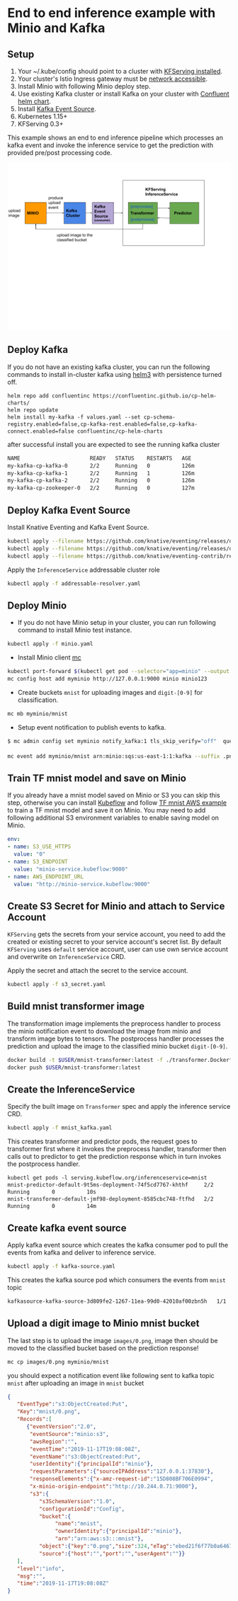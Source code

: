 
# End to end inference example with Minio and Kafka
## Setup
1. Your ~/.kube/config should point to a cluster with [KFServing installed](https://github.com/kubeflow/kfserving/#install-kfserving).
2. Your cluster's Istio Ingress gateway must be [network accessible](https://istio.io/latest/docs/tasks/traffic-management/ingress/ingress-control/).
3. Install Minio with following Minio deploy step.
4. Use existing Kafka cluster or install Kafka on your cluster with [Confluent helm chart](https://www.confluent.io/blog/getting-started-apache-kafka-kubernetes/).
5. Install [Kafka Event Source](https://github.com/knative/eventing-contrib/tree/master/kafka/source).
6. Kubernetes 1.15+
7. KFServing 0.3+

This example shows an end to end inference pipeline which processes an kafka event and invoke the inference service to get the prediction with provided
pre/post processing code.

![diagram](images/diagram.png)

## Deploy Kafka
If you do not have an existing kafka cluster, you can run the following commands to install in-cluster kafka using [helm3](https://helm.sh)
with persistence turned off.

```
helm repo add confluentinc https://confluentinc.github.io/cp-helm-charts/
helm repo update
helm install my-kafka -f values.yaml --set cp-schema-registry.enabled=false,cp-kafka-rest.enabled=false,cp-kafka-connect.enabled=false confluentinc/cp-helm-charts
```

after successful install you are expected to see the running kafka cluster
```bash
NAME                      READY   STATUS    RESTARTS   AGE
my-kafka-cp-kafka-0       2/2     Running   0          126m
my-kafka-cp-kafka-1       2/2     Running   1          126m
my-kafka-cp-kafka-2       2/2     Running   0          126m
my-kafka-cp-zookeeper-0   2/2     Running   0          127m
```

## Deploy Kafka Event Source
Install Knative Eventing and Kafka Event Source.
```bash
kubectl apply --filename https://github.com/knative/eventing/releases/download/v0.18.0/eventing-crds.yaml
kubectl apply --filename https://github.com/knative/eventing/releases/download/v0.18.0/eventing-core.yaml
kubectl apply --filename https://github.com/knative/eventing-contrib/releases/download/v0.18.0/kafka-source.yaml
```
Apply the `InferenceService` addressable cluster role
```bash
kubectl apply -f addressable-resolver.yaml
```
## Deploy Minio
- If you do not have Minio setup in your cluster, you can run following command to install Minio test instance.
```bash
kubectl apply -f minio.yaml
```

- Install Minio client [mc](https://docs.min.io/docs/minio-client-complete-guide)
```bash
kubectl port-forward $(kubectl get pod --selector="app=minio" --output jsonpath='{.items[0].metadata.name}') 9000:9000
mc config host add myminio http://127.0.0.1:9000 minio minio123
```
- Create buckets `mnist` for uploading images and `digit-[0-9]` for classification.
```bash
mc mb myminio/mnist
```

- Setup event notification to publish events to kafka.
```bash
$ mc admin config set myminio notify_kafka:1 tls_skip_verify="off"  queue_dir="" queue_limit="0" sasl="off" sasl_password="" sasl_username="" tls_client_auth="0" tls="off" client_tls_cert="" client_tls_key="" brokers="my-kafka-cp-kafka-headless:9092" topic="mnist" version=""

mc event add myminio/mnist arn:minio:sqs:us-east-1:1:kafka --suffix .png
```

## Train TF mnist model and save on Minio
If you already have a mnist model saved on Minio or S3 you can skip this step, otherwise you can install [Kubeflow](https://www.kubeflow.org/docs/started/getting-started/)
and follow [TF mnist AWS example](https://github.com/kubeflow/examples/tree/master/mnist) to train a TF mnist model and save it on Minio.
You may need to add following additional S3 environment variables to enable saving model on Minio.
```yaml
env:
- name: S3_USE_HTTPS
  value: "0"
- name: S3_ENDPOINT
  value: "minio-service.kubeflow:9000"
- name: AWS_ENDPOINT_URL
  value: "http://minio-service.kubeflow:9000"
```

## Create S3 Secret for Minio and attach to Service Account
`KFServing` gets the secrets from your service account, you need to add the created or existing secret to your service account's secret list. 
By default `KFServing` uses `default` service account, user can use own service account and overwrite on `InferenceService` CRD.

Apply the secret and attach the secret to the service account.
```bash
kubectl apply -f s3_secret.yaml
```

## Build mnist transformer image
The transformation image implements the preprocess handler to process the minio notification event to download the image from minio
and transform image bytes to tensors. The postprocess handler processes the prediction and upload the image to the classified minio
bucket `digit-[0-9]`.
```bash
docker build -t $USER/mnist-transformer:latest -f ./transformer.Dockerfile . --rm
docker push $USER/mnist-transformer:latest
```

## Create the InferenceService
Specify the built image on `Transformer` spec and apply the inference service CRD.
```bash
kubectl apply -f mnist_kafka.yaml 
```

This creates transformer and predictor pods, the request goes to transformer first where it invokes the preprocess handler, transformer
then calls out to predictor to get the prediction response which in turn invokes the postprocess handler. 
```
kubectl get pods -l serving.kubeflow.org/inferenceservice=mnist
mnist-predictor-default-9t5ms-deployment-74f5cd7767-khthf     2/2     Running       0          10s
mnist-transformer-default-jmf98-deployment-8585cbc748-ftfhd   2/2     Running       0          14m
```

## Create kafka event source
Apply kafka event source which creates the kafka consumer pod to pull the events from kafka and deliver to inference service.
```bash
kubectl apply -f kafka-source.yaml
```

This creates the kafka source pod which consumers the events from `mnist` topic
```bash
kafkasource-kafka-source-3d809fe2-1267-11ea-99d0-42010af00zbn5h   1/1     Running   0          8h
```

## Upload a digit image to Minio mnist bucket
The last step is to upload the image `images/0.png`, image then should be moved to the classified bucket based on the prediction response!
```bash
mc cp images/0.png myminio/mnist
```
you should expect a notification event like following sent to kafka topic `mnist` after uploading an image in `mnist` bucket
```json
{
   "EventType":"s3:ObjectCreated:Put",
   "Key":"mnist/0.png",
   "Records":[
      {"eventVersion":"2.0",
       "eventSource":"minio:s3",
       "awsRegion":"",
       "eventTime":"2019-11-17T19:08:08Z",
       "eventName":"s3:ObjectCreated:Put",
       "userIdentity":{"principalId":"minio"},
       "requestParameters":{"sourceIPAddress":"127.0.0.1:37830"},
       "responseElements":{"x-amz-request-id":"15D808BF706E0994",
       "x-minio-origin-endpoint":"http://10.244.0.71:9000"},
       "s3":{
          "s3SchemaVersion":"1.0",
          "configurationId":"Config",
          "bucket":{
               "name":"mnist",
               "ownerIdentity":{"principalId":"minio"},
               "arn":"arn:aws:s3:::mnist"},
          "object":{"key":"0.png","size":324,"eTag":"ebed21f6f77b0a64673a3c96b0c623ba","contentType":"image/png","userMetadata":{"content-type":"image/png"},"versionId":"1","sequencer":"15D808BF706E0994"}},
          "source":{"host":"","port":"","userAgent":""}}
   ],
   "level":"info",
   "msg":"",
   "time":"2019-11-17T19:08:08Z"
}
```

